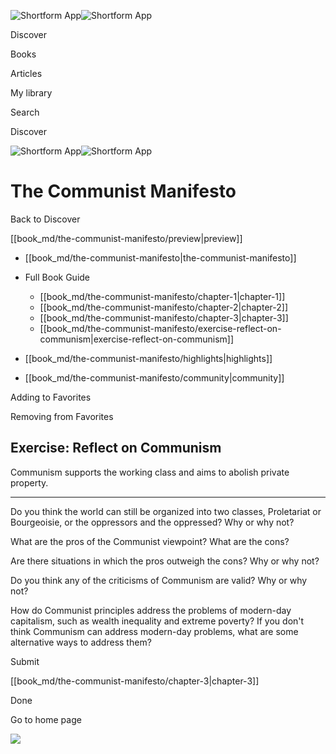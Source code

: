![Shortform App](/img/logo.36a2399e.svg)![Shortform App](/img/logo-dark.70c1b072.svg)

Discover

Books

Articles

My library

Search

Discover

![Shortform App](/img/logo.36a2399e.svg)![Shortform App](/img/logo-dark.70c1b072.svg)

# The Communist Manifesto

Back to Discover

[[book_md/the-communist-manifesto/preview|preview]]

  * [[book_md/the-communist-manifesto|the-communist-manifesto]]
  * Full Book Guide

    * [[book_md/the-communist-manifesto/chapter-1|chapter-1]]
    * [[book_md/the-communist-manifesto/chapter-2|chapter-2]]
    * [[book_md/the-communist-manifesto/chapter-3|chapter-3]]
    * [[book_md/the-communist-manifesto/exercise-reflect-on-communism|exercise-reflect-on-communism]]
  * [[book_md/the-communist-manifesto/highlights|highlights]]
  * [[book_md/the-communist-manifesto/community|community]]



Adding to Favorites 

Removing from Favorites 

## Exercise: Reflect on Communism

Communism supports the working class and aims to abolish private property.

* * *

Do you think the world can still be organized into two classes, Proletariat or Bourgeoisie, or the oppressors and the oppressed? Why or why not?

What are the pros of the Communist viewpoint? What are the cons?

Are there situations in which the pros outweigh the cons? Why or why not?

Do you think any of the criticisms of Communism are valid? Why or why not?

How do Communist principles address the problems of modern-day capitalism, such as wealth inequality and extreme poverty? If you don't think Communism can address modern-day problems, what are some alternative ways to address them?

Submit 

[[book_md/the-communist-manifesto/chapter-3|chapter-3]]

Done

Go to home page 

![](https://bat.bing.com/action/0?ti=56018282&Ver=2&mid=882f43a6-f133-4d07-a058-fb7889bc8dd2&sid=1711133063fa11eebdec89a8b8ae3bbc&vid=171147a063fa11eea7440fcfeb230d96&vids=0&msclkid=N&pi=0&lg=en-US&sw=800&sh=600&sc=24&nwd=1&tl=Shortform%20%7C%20The%20Communist%20Manifesto&p=https%3A%2F%2Fwww.shortform.com%2Fapp%2Fbook%2Fthe-communist-manifesto%2Fexercise-reflect-on-communism&r=&lt=430&evt=pageLoad&sv=1&rn=760955)
